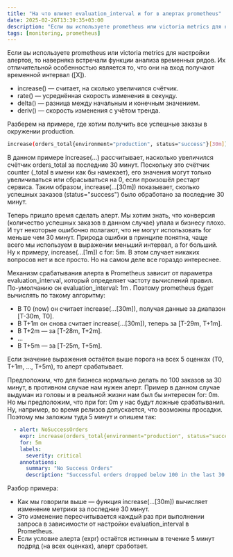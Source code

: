 ```yaml
---
title: "На что влияет evaluation_interval и for в алертах prometheus"
date: 2025-02-26T13:39:35+03:00
description: "Если вы используете prometheus или victoria metrics для настройки алертов, то наверняка встречали функции анализа временных рядов. Их отличительной особенностью является то, что они на вход получают временной интервал ([X]). "
tags: [monitoring, prometheus]
---
```


Если вы используете prometheus или victoria metrics для настройки алертов, то наверняка встречали функции анализа временных рядов. Их отличительной особенностью является то, что они на вход получают временной интервал ([X]). 

- increase() — считает, на сколько увеличился счётчик.
- rate() — усреднённая скорость изменения в секунду.
- delta() — разница между начальным и конечным значением.
- deriv() — скорость изменения с учётом тренда.

Разберем на примере, где хотим получить все успешные заказы в окружении production. 

```bash
increase(orders_total{environment="production", status="success"}[30m])
```

В данном примере increase(...) рассчитывает, насколько увеличился счётчик orders_total за последние 30 минут. Поскольку это счётчик counter (_total в имени как бы намекает), его значения могут только увеличиваться или сбрасываться на 0, если произошёл рестарт сервиса. Таким образом, increase(...[30m]) показывает, сколько успешных заказов (status="success") было обработано за последние 30 минут.

Теперь пришло время сделать алерт. Мы хотим знать, что конверсия (количество успешных заказов в данном случае) упала и бизнесу плохо. И тут некоторые ошибочно полагают, что не могут использовать for меньше чем 30 минут. Природа ошибки в принципе понятна, чаще всего мы используем в выражении меньший интервал, а for больший. Ну к примеру, increase(...[1m]) с for: 5m. В этом случает никаких вопросов нет и все просто. Но на самом деле все гораздо интереснее. 

Механизм срабатывания алерта в Prometheus зависит от параметра evaluation_interval, который определяет частоту вычислений правил. По-умолчанию он evaluation_interval: 1m . Поэтому prometheus будет вычислять по такому алгоритму:

- В T0 (now) он считает increase(...[30m]), получая данные за диапазон [T-30m, T0].
- В T+1m он снова считает increase(...[30m]), теперь за [T-29m, T+1m].
- В T+2m — за [T-28m, T+2m].
- ...
- В T+5m — за [T-25m, T+5m].

Если значение выражения остаётся выше порога на всех 5 оценках (T0, T+1m, ..., T+5m), то алерт срабатывает.

Предположим, что для бизнеса нормально делать по 100 заказов за 30 минут, в противном случае нам нужен алерт. Пример в данном случае выдуман из головы и в реальной жизни нам был бы интересен for: 0m. Но мы предположим, что при for: 0m у нас будут ложные срабатывания. Ну, например, во время релизов допускается, что возможны просадки. Поэтому мы заложим туда 5 минут и опишем так:

```yaml
  - alert: NoSuccessOrders
    expr: increase(orders_total{environment="production", status="success"}[30m]) < 100
    for: 5m
    labels:
      severity: critical
    annotations:
      summary: "No Success Orders"
      description: "Successful orders dropped below 100 in the last 30 minutes"
```

Разбор примера:
- Как мы говорили выше —  функция increase(...[30m]) вычисляет изменение метрики за последние 30 минут.
- Это изменение пересчитывается каждый раз при выполнении запроса в зависимости от настройки evaluation_interval в Prometheus.
- Если условие алерта (expr) остаётся истинным в течение 5 минут подряд (на всех оценках), алерт сработает.
